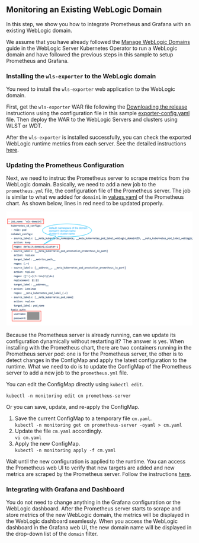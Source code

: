 ## Monitoring an Existing WebLogic Domain
In this step, we show you how to integrate Prometheus and Grafana with an existing WebLogic domain.

We assume that you have already followed the [Manage WebLogic Domains](https://oracle.github.io/weblogic-kubernetes-operator/userguide/managing-domains/) guide in the WebLogic Server Kubernetes Operator to run a WebLogic domain and have followed the previous steps in this sample to setup Prometheus and Grafana.

### Installing the `wls-exporter` to the WebLogic domain
You need to install the `wls-exporter` web application to the WebLogic domain.

First, get the `wls-exporter` WAR file following the [Downloading the release](https://github.com/oracle/weblogic-monitoring-exporter#downloading-the-release) instructions using the configuration file in this sample [exporter-config.yaml](../dashboard/exporter-config.yaml) file. Then deploy the WAR to the WebLogic Servers and clusters using WLST or WDT.  

After the `wls-exporter` is installed successfully, you can check the exported WebLogic runtime metrics from each server. See the detailed instructions [here](04-wls-domain.md#check-the-weblogic-runtime-metrics).

### Updating the Prometheus Configuration
Next, we need to instruc the Prometheus server to scrape metrics from the WebLogic domain. Basically, we need to add a new job to the `prometheus.yml` file, the configuration file of the Prometheus server. The job is similar to what we added for `domain1` in [values.yaml](../prometheus/values.yaml#L59) of the Prometheus chart. As shown below, lines in red need to be updated properly.

![job](images/prometheus-job.png)

Because the Prometheus server is already running, can we update its configuration dynamically without restarting it? The answer is yes. When installing with the Prometheus chart, there are two containers running in the Prometheus server pod: one is for the Prometheus server, the other is to detect changes in the ConfigMap and apply the latest configuration to the runtime. What we need to do is to update the ConfigMap of the Prometheus server to add a new job to the `prometheus.yml` file.

You can edit the ConfigMap directly using `kubectl edit`.
```
kubectl -n monitoring edit cm prometheus-server
```
Or you can save, update, and re-apply the ConfigMap.
1. Save the current ConfigMap to a temporary file `cm.yaml`.  
   `kubectl -n monitoring get cm prometheus-server -oyaml > cm.yaml`
1. Update the file `cm.yaml` accordingly.  
   `vi cm.yaml`
1. Apply the new ConfigMap.  
   `kubectl -n monitoring apply -f cm.yaml`

Wait until the new configuration is applied to the runtime. You can access the Prometheus web UI to verify that new targets are added and new metrics are scraped by the Prometheus server. Follow the instructions [here](05-prometheus.md#access-the-prometheus-web-ui).

### Integrating with Grafana and Dashboard
You do not need to change anything in the Grafana configuration or the WebLogic dashboard. After the Prometheus server starts to scrape and store metrics of the new WebLogic domain, the metrics will be displayed in the WebLogic dashboard seamlessly. When you access the WebLogic dashboard in the Grafana web UI, the new domain name will be displayed in the drop-down list of the `domain` filter.
